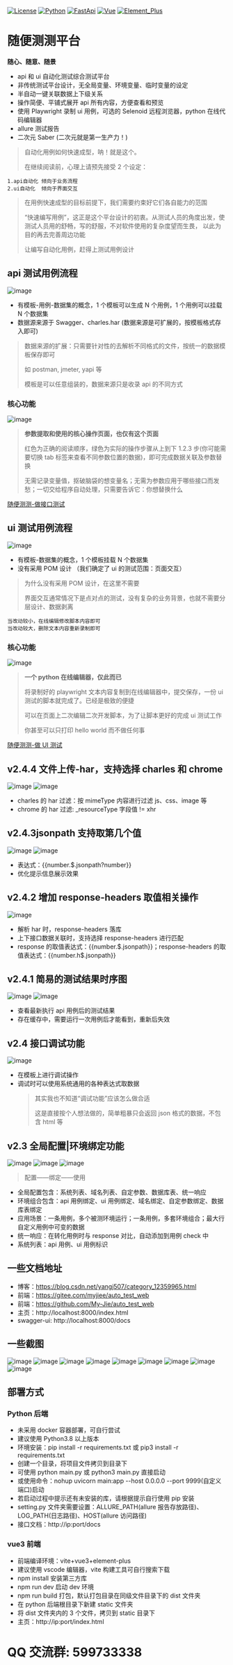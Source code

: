 [![License](https://img.shields.io/badge/License-MulanPSL_2.0-red.svg "License")](LICENSE "License")
[![Python](https://img.shields.io/badge/Python-v3.8.6-red.svg)]()
[![FastApi](https://img.shields.io/badge/FastApi-v0.9.5-red.svg)]()
[![Vue](https://img.shields.io/badge/Vue-v3.2-red.svg)]()
[![Element_Plus](https://img.shields.io/badge/Element_Plus-v2.3.7-red.svg)]()

# 随便测测平台

**随心、随意、随景**

- api 和 ui 自动化测试综合测试平台
- 非传统测试平台设计，无全局变量、环境变量、临时变量的设定
- 半自动一键关联数据上下级关系
- 操作简便、平铺式展开 api 所有内容，方便查看和预览
- 使用 Playwright 录制 ui 用例，可选的 Selenoid 远程浏览器，python 在线代码编辑器
- allure 测试报告
- 二次元 Saber (二次元就是第一生产力！)

> 自动化用例如何快速成型，呐！就是这个。
>
> 在继续阅读前，心理上请预先接受 2 个设定：

    1.api自动化 倾向于业务流程
    2.ui自动化  倾向于界面交互

> 在用例快速成型的目标前提下，我们需要约束好它们各自能力的范围
>
> “快速编写用例”，这正是这个平台设计的初衷。从测试人员的角度出发，使测试人员用的舒畅，写的舒服，不对软件使用的复杂度望而生畏，
> 以此为目的再去完善周边功能
>
> 让编写自动化用例，赶得上测试用例设计

## api 测试用例流程

![image](img/api_test.jpg)

- 有模板-用例-数据集的概念，1 个模板可以生成 N 个用例，1 个用例可以挂载 N 个数据集
- 数据源来源于 Swagger、charles.har (数据来源是可扩展的，按模板格式存入即可)

> 数据来源的扩展：只需要针对性的去解析不同格式的文件，按统一的数据模板保存即可
>
> 如 postman, jmeter, yapi 等
>
> 模板是可以任意组装的，数据来源只是收录 api 的不同方式

### 核心功能

![image](img/1689642391577.jpg)

> **参数提取和使用的核心操作页面，也仅有这个页面**
>
> 红色为正确的阅读顺序，绿色为实际的操作步骤从上到下 1.2.3 步(你可能需要切换 tab 标签来查看不同参数位置的数据)，即可完成数据关联及参数替换
>
> 无需记录变量值，抠破脑袋的想变量名；无需为参数应用于哪些接口而发愁；一切交给程序自动处理，只需要告诉它：你想替换什么

[随便测测-做接口测试](https://blog.csdn.net/yangj507/article/details/131395093)

## ui 测试用例流程

![image](img/playwright.jpg)

- 有模板-数据集的概念，1 个模板挂载 N 个数据集
- 没有采用 POM 设计 （我们确定了 ui 的测试范围：页面交互）

> 为什么没有采用 POM 设计，在这里不需要
>
> 界面交互通常情况下是点对点的测试，没有复杂的业务背景，也就不需要分层设计、数据剥离

    当改动较小，在线编辑修改脚本内容即可
    当改动较大，删除文本内容重新录制即可

### 核心功能

![image](img/1689643175120.jpg)

> **一个 python 在线编辑器，仅此而已**
>
> 将录制好的 playwright 文本内容复制到在线编辑器中，提交保存，一份 ui 测试的脚本就完成了。已经是极致的便捷
>
> 可以在页面上二次编辑二次开发脚本，为了让脚本更好的完成 ui 测试工作
>
> 你甚至可以只打印 hello world 而不做任何事

[随便测测-做 UI 测试](https://blog.csdn.net/yangj507/article/details/131579327)

## v2.4.4 文件上传-har，支持选择 charles 和 chrome

![image](img/1692942609447.jpg)
![image](img/1692942876768.jpg)

- charles 的 har 过滤：按 mimeType 内容进行过滤 js、css、image 等
- chrome 的 har 过滤: _resourceType 字段值 != xhr

## v2.4.3jsonpath 支持取第几个值

![image](img/1692777697683.jpg)
![image](img/1692777846519.jpg)

- 表达式：{{number.$.jsonpath?number}}
- 优化提示信息展示效果

## v2.4.2 增加 response-headers 取值相关操作

![image](img/1692777440868.jpg)

- 解析 har 时，response-headers 落库
- 上下接口数据关联时，支持选择 response-headers 进行匹配
- response 的取值表达式：{{number.$.jsonpath}}；response-headers 的取值表达式：{{number.h$.jsonpath}}

## v2.4.1 简易的测试结果时序图

![image](img/1692595790992.jpg)
![image](img/1692597649791.jpg)

- 查看最新执行 api 用例后的测试结果
- 存在缓存中，需要运行一次用例后才能看到，重新后失效

## v2.4 接口调试功能

![image](img/1688977872578.jpg)

- 在模板上进行调试操作
- 调试时可以使用系统通用的各种表达式取数据
  > 其实我也不知道“调试功能”应该怎么做合适
  >
  > 这是直接按个人想法做的，简单粗暴只会返回 json 格式的数据，不包含 html 等

## v2.3 全局配置|环境绑定功能

![image](img/1690611019895.jpg)
![image](img/1690611147413.jpg)
![image](img/1690611333390.jpg)

> 配置——绑定——使用

- 全局配置包含：系统列表、域名列表、自定参数、数据库表、统一响应
- 环境组合包含：api 用例绑定、ui 用例绑定、域名绑定、自定参数绑定、数据库表绑定
- 应用场景：一条用例，多个被测环境运行；一条用例，多套环境组合；最大行自定义用例中可变的数据
- 统一响应：在转化用例时与 response 对比，自动添加到用例 check 中
- 系统列表：api 用例、ui 用例标识

## 一些文档地址

- 博客：https://blog.csdn.net/yangj507/category_12359965.html
- 前端：https://gitee.com/myjiee/auto_test_web
- 前端：https://github.com/My-Jie/auto_test_web
- 主页：http://localhost:8000/index.html
- swagger-ui: http://localhost:8000/docs

## 一些截图

![image](img/1689178463172.jpg)
![image](img/1689178210973.jpg)
![image](img/1689178307393.jpg)
![image](img/1689178325585.jpg)
![image](img/1688977578863.jpg)
![image](img/1688977598877.jpg)
![image](img/1688977622112.jpg)
![image](img/1688977709859.jpg)
![image](img/1692294855492.jpg)

## 部署方式

### Python 后端

- 未采用 docker 容器部署，可自行尝试
- 建议使用 Python3.8 以上版本
- 环境安装：pip install -r requirements.txt 或 pip3 install -r requirements.txt
- 创建一个目录，将项目文件拷贝到目录下
- 可使用 python main.py 或 python3 main.py 直接启动
- 或使用命令：nohup uvicorn main:app --host 0.0.0.0 --port 9999(自定义端口)启动
- 若启动过程中提示还有未安装的库，请根据提示自行使用 pip 安装
- setting.py 文件夹需要设置：ALLURE_PATH(allure 报告存放路径)、LOG_PATH(日志路径)、HOST(allure 访问路径)
- 接口文档：http://ip:port/docs

### vue3 前端

- 前端编译环境：vite+vue3+element-plus
- 建议使用 vscode 编辑器，vite 构建工具可自行搜索下载
- npm install 安装第三方库
- npm run dev 启动 dev 环境
- npm run build 打包，默认打包目录在同级文件目录下的 dist 文件夹
- 在 python 后端根目录下新建 static 文件夹
- 将 dist 文件夹内的 3 个文件，拷贝到 static 目录下
- 主页：http://ip:port/index.html

# QQ 交流群: 599733338
